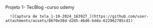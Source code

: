 Projeto 1- TecBlog -curso udemy

      ![Captura de tela_1-10-2024_163927_](https://github.com/user-attachments/assets/86f0e38d-d285-4bd6-bdda-622962785cd1)
